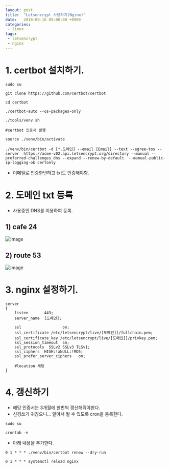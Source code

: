 ```yaml
---
layout: post
title:  "Letsencrypt 사용하기(Nginx)"
date:   2018-09-16 09:00:00 +0900
categories:
 - linux
tags: 
 - letsencrypt
 - nginx
---
```

# 1. certbot 설치하기.

```
sudo su

git clone https://github.com/certbot/certbot

cd certbot

./certbot-auto --os-packages-only

./tools/venv.sh

#certbot 인증서 발행

source ./venv/bin/activate

./venv/bin/certbot -d [*.도메인] --email [Email] --text --agree-tos --server  https://acme-v02.api.letsencrypt.org/directory --manual --preferred-challenges dns --expand --renew-by-default  --manual-public-ip-logging-ok certonly
```
- 이메일로 인증한번하고 txt도 인증해야함.

# 2. 도메인 txt 등록
- 사용중인 DNS를 이용하여 등록.

## 1) cafe 24
 
![image](https://user-images.githubusercontent.com/13219787/60397263-e5362f80-9b85-11e9-8cc2-4f4f2c7b2e70.png) 
 
## 2) route 53

![image](https://user-images.githubusercontent.com/13219787/60397264-e8c9b680-9b85-11e9-8c11-a1860bc56035.png)

# 3. nginx 설정하기.

```
server 
{
    listen       443;
    server_name  [도메인];

    ssl                  on;
    ssl_certificate /etc/letsencrypt/live/[도메인]]/fullchain.pem;
    ssl_certificate_key /etc/letsencrypt/live/[도메인]]/privkey.pem;
    ssl_session_timeout  5m;
    ssl_protocols  SSLv2 SSLv3 TLSv1;
    ssl_ciphers  HIGH:!aNULL:!MD5;
    ssl_prefer_server_ciphers   on;

    #location 세팅
}
```

# 4. 갱신하기
- 해당 인증서는 3개월에 한번씩 갱신해줘야한다.
- 신경쓰기 귀찮으니... 알아서 될 수 있도록 cron을 등록한다.
```
sudo su

crontab -e
```

- 아래 내용을 추가한다.
```
0 1 * * * ./venv/bin/certbot renew --dry-run

0 1 * * * systemctl reload nginx
```


